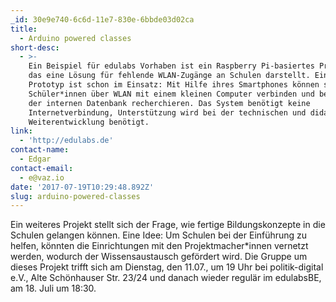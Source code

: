 ```yaml
---
_id: 30e9e740-6c6d-11e7-830e-6bbde03d02ca
title:
  - Arduino powered classes
short-desc:
  - >-
    Ein Beispiel für edulabs Vorhaben ist ein Raspberry Pi-basiertes Projekt,
    das eine Lösung für fehlende WLAN-Zugänge an Schulen darstellt. Ein erster
    Prototyp ist schon im Einsatz: Mit Hilfe ihres Smartphones können sich die
    Schüler*innen über WLAN mit einem kleinen Computer verbinden und bequem in
    der internen Datenbank recherchieren. Das System benötigt keine
    Internetverbindung, Unterstützung wird bei der technischen und didaktischen
    Weiterentwicklung benötigt.
link:
  - 'http://edulabs.de'
contact-name:
  - Edgar
contact-email:
  - e@vaz.io
date: '2017-07-19T10:29:48.892Z'
slug: arduino-powered-classes
---
```

Ein weiteres Projekt stellt sich der Frage, wie fertige Bildungskonzepte in die Schulen gelangen können. Eine Idee: Um Schulen bei der Einführung zu helfen, könnten die Einrichtungen mit den Projektmacher*innen vernetzt werden, wodurch der Wissensaustausch gefördert wird. Die Gruppe um dieses Projekt trifft sich am Dienstag, den 11.07., um 19 Uhr bei politik-digital e.V., Alte Schönhauser Str. 23/24 und danach wieder regulär im edulabsBE, am 18. Juli um 18:30.

